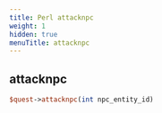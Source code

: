 ```yaml
---
title: Perl attacknpc
weight: 1
hidden: true
menuTitle: attacknpc
---
```

## attacknpc
```perl
$quest->attacknpc(int npc_entity_id)
```